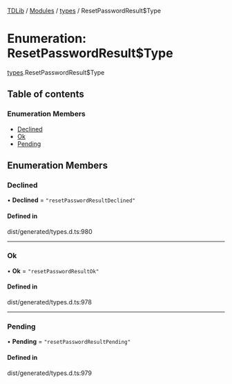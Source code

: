 [TDLib](../README.md) / [Modules](../modules.md) / [types](../modules/types.md) / ResetPasswordResult$Type

# Enumeration: ResetPasswordResult$Type

[types](../modules/types.md).ResetPasswordResult$Type

## Table of contents

### Enumeration Members

- [Declined](types.ResetPasswordResult_Type.md#declined)
- [Ok](types.ResetPasswordResult_Type.md#ok)
- [Pending](types.ResetPasswordResult_Type.md#pending)

## Enumeration Members

### Declined

• **Declined** = ``"resetPasswordResultDeclined"``

#### Defined in

dist/generated/types.d.ts:980

___

### Ok

• **Ok** = ``"resetPasswordResultOk"``

#### Defined in

dist/generated/types.d.ts:978

___

### Pending

• **Pending** = ``"resetPasswordResultPending"``

#### Defined in

dist/generated/types.d.ts:979
